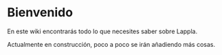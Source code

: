 # Bienvenido

En este wiki encontrarás todo lo que necesites saber sobre Lappla.

Actualmente en construcción, poco a poco se irán añadiendo más cosas.